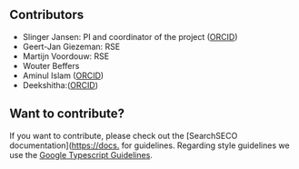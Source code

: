 ## Contributors

- Slinger Jansen: PI and coordinator of the project ([ORCID](https://orcid.org/0000-0003-3752-2868))
- Geert-Jan Giezeman: RSE
- Martijn Voordouw: RSE
- Wouter Beffers
- Aminul Islam ([ORCID](https://orcid.org/0009-0005-4792-4256))
- Deekshitha:([ORCID](https://orcid.org/0000-0003-1831-8941))

## Want to contribute?
If you want to contribute, please check out the [SearchSECO documentation]([https://docs.](https://docs.secureseco.org/contributing#contribution-guidelines) for guidelines. Regarding style guidelines we use the [Google Typescript Guidelines](https://google.github.io/styleguide/tsguide.html).
